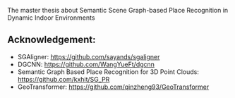 The master thesis about Semantic Scene Graph-based Place Recognition in Dynamic Indoor Environments

## Acknowledgement:
+ SGAligner: https://github.com/sayands/sgaligner
+ DGCNN: https://github.com/WangYueFt/dgcnn
+ Semantic Graph Based Place Recognition for 3D Point Clouds: https://github.com/kxhit/SG_PR
+ GeoTransformer: https://github.com/qinzheng93/GeoTransformer
